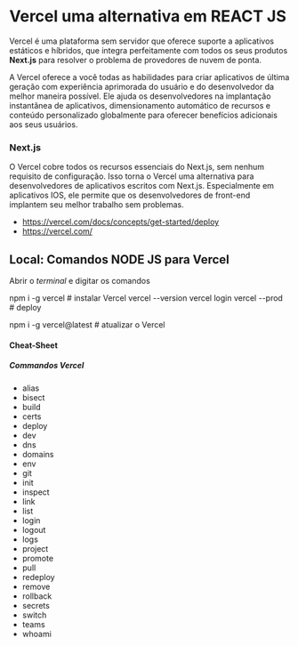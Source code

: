 # Vercel uma alternativa em REACT JS

Vercel é uma plataforma sem servidor que oferece suporte a aplicativos estáticos e híbridos, que integra perfeitamente com todos os seus produtos **Next.js** para 
resolver o problema de provedores de nuvem de ponta.

A Vercel oferece a você todas as habilidades para criar aplicativos de última geração com experiência aprimorada do usuário e do desenvolvedor da 
melhor maneira possível. Ele ajuda os desenvolvedores na implantação instantânea de aplicativos, dimensionamento automático de recursos e conteúdo 
personalizado globalmente para oferecer benefícios adicionais aos seus usuários.

### Next.js
O Vercel cobre todos os recursos essenciais do Next.js, sem nenhum requisito de configuração. Isso torna o Vercel uma alternativa para 
desenvolvedores de aplicativos escritos com Next.js. Especialmente em aplicativos IOS, ele permite que os desenvolvedores de front-end implantem seu melhor trabalho sem problemas.

* <https://vercel.com/docs/concepts/get-started/deploy>
* <https://vercel.com/>


## Local: Comandos NODE JS para Vercel

Abrir o *terminal* e digitar os comandos

  npm i -g vercel  # instalar Vercel
  vercel --version 
  vercel login
  vercel --prod  # deploy 
  
  npm i -g vercel@latest # atualizar o Vercel
  
  #### Cheat-Sheet
  
 ##### Commandos Vercel
- alias
- bisect
- build
- certs
- deploy
- dev
- dns
- domains
- env
- git
- init
- inspect
- link
- list
- login
- logout
- logs
- project
- promote
- pull
- redeploy
- remove
- rollback
- secrets
- switch
- teams
- whoami
